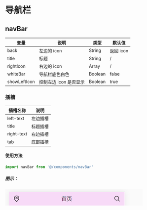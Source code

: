 # 导航栏

## navBar

| 变量         | 说明                   | 类型    | 默认值    |
| ------------ | ---------------------- | ------- | --------- |
| back         | 左边的 icon            | String  | 返回 icon |
| title        | 标题                   | String  | /         |
| rightIcon    | 右边的 icon            | Array   | /         |
| whiteBar     | 导航栏底色白色         | Boolean | false     |
| showLeftIcon | 控制左边 icon 是否显示 | Boolean | true      |

### 插槽

| 插槽名称   | 说明     |
| ---------- | -------- |
| left-text  | 左边插槽 |
| title      | 标题插槽 |
| right-text | 右边插槽 |
| tab        | 底部插槽 |

#### 使用方法

```javascript
import navBar from '@/components/navBar'
```

##### 图示：

![](./images/navBar.jpg)